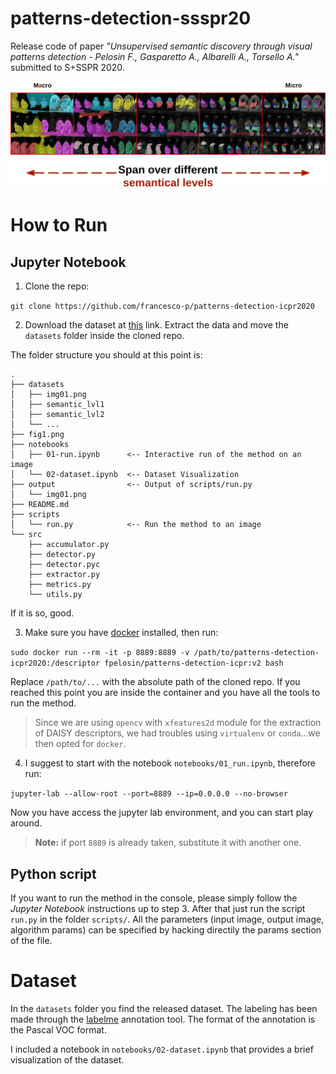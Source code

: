 # patterns-detection-ssspr20

Release code of paper _"Unsupervised semantic discovery through visual patterns detection - Pelosin F., Gasparetto A., Albarelli A., Torsello A."_ submitted to S+SSPR 2020.

![semantical_levels](fig1.png)


# How to Run 

## Jupyter Notebook

1. Clone the repo:

`git clone https://github.com/francesco-p/patterns-detection-icpr2020`

2. Download the dataset at [this](https://drive.google.com/drive/folders/1vLC8hkjq-eNWtAh_nf0KdFItn4oA-KIy?usp=sharing) link. Extract the data and move the `datasets` folder inside the cloned repo. 

The folder structure you should at this point is:

```
.
├── datasets
│   ├── img01.png
│   ├── semantic_lvl1
│   ├── semantic_lvl2
│   └── ...
├── fig1.png
├── notebooks
│   ├── 01-run.ipynb      <-- Interactive run of the method on an image
│   └── 02-dataset.ipynb  <-- Dataset Visualization
├── output                <-- Output of scripts/run.py
│   └── img01.png
├── README.md
├── scripts
│   └── run.py            <-- Run the method to an image
└── src
    ├── accumulator.py
    ├── detector.py
    ├── detector.pyc
    ├── extractor.py
    ├── metrics.py
    └── utils.py
```
If it is so, good.  

3. Make sure you have [docker](https://www.docker.com/) installed, then run:

`sudo docker run --rm -it -p 8889:8889 -v /path/to/patterns-detection-icpr2020:/descriptor fpelosin/patterns-detection-icpr:v2 bash`

Replace `/path/to/...` with the absolute path of the cloned repo. If you reached this point you are inside the container and you have all the tools to run the method.

> Since we are using `opencv` with `xfeatures2d` module for the extraction of DAISY descriptors, we had troubles using `virtualenv` or `conda`...we then opted for `docker`.


4. I suggest to start with the notebook `notebooks/01_run.ipynb`, therefore run: 

`jupyter-lab --allow-root --port=8889 --ip=0.0.0.0 --no-browser`

Now you have access the jupyter lab environment, and you can start play around.

> **Note:** if port `8889` is already taken, substitute it with another one.

## Python script

If you want to run the method in the console, please simply follow the *Jupyter Notebook* instructions up to step 3. After that just run the script `run.py` in the folder `scripts/`. All the parameters (input image, output image, algorithm params) can be specified by hacking directily the params section of the file.


# Dataset

In the `datasets` folder you find the released dataset. The labeling has been made through the [labelme](https://github.com/wkentaro/labelme) annotation tool. The format of the annotation is the Pascal VOC format. 

I included a notebook in `notebooks/02-dataset.ipynb` that provides a brief visualization of the dataset.


